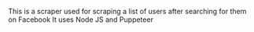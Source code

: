 This is a scraper used for scraping a list of users after searching for them on Facebook
It uses Node JS and Puppeteer 
